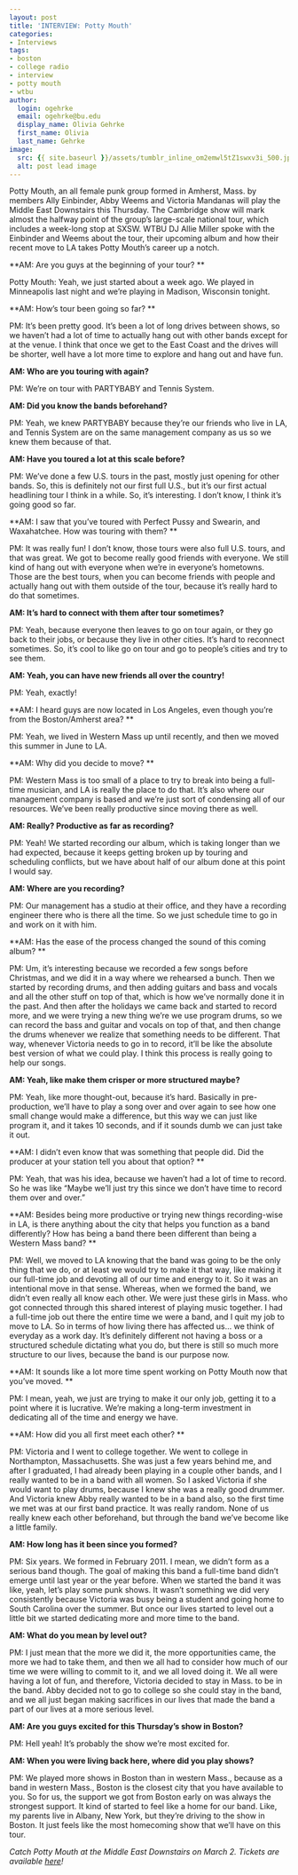 ```yaml
---
layout: post
title: 'INTERVIEW: Potty Mouth'
categories:
- Interviews
tags:
- boston
- college radio
- interview
- potty mouth
- wtbu
author:
  login: ogehrke
  email: ogehrke@bu.edu
  display_name: Olivia Gehrke
  first_name: Olivia
  last_name: Gehrke
image:
  src: {{ site.baseurl }}/assets/tumblr_inline_om2emwl5tZ1swxv3i_500.jpg
  alt: post lead image
---
```


Potty Mouth, an all female punk group formed in Amherst, Mass. by members Ally Einbinder, Abby Weems and Victoria Mandanas will play the Middle East Downstairs this Thursday. The Cambridge show will mark almost the halfway point of the group’s large-scale national tour, which includes a week-long stop at SXSW. WTBU DJ Allie Miller spoke with the Einbinder and Weems about the tour, their upcoming album and how their recent move to LA takes Potty Mouth’s career up a notch.

**AM: Are you guys at the beginning of your tour? **

Potty Mouth: Yeah, we just started about a week ago. We played in Minneapolis last night and we’re playing in Madison, Wisconsin tonight.

**AM: How’s tour been going so far? **

PM: It’s been pretty good. It’s been a lot of long drives between shows, so we haven’t had a lot of time to actually hang out with other bands except for at the venue. I think that once we get to the East Coast and the drives will be shorter, well have a lot more time to explore and hang out and have fun.

**AM: Who are you touring with again?**

PM: We’re on tour with PARTYBABY and Tennis System.

**AM: Did you know the bands beforehand?**

PM: Yeah, we knew PARTYBABY because they’re our friends who live in LA, and Tennis System are on the same management company as us so we knew them because of that.

**AM: Have you toured a lot at this scale before?**

PM: We’ve done a few U.S. tours in the past, mostly just opening for other bands. So, this is definitely not our first full U.S., but it’s our first actual headlining tour I think in a while. So, it’s interesting. I don’t know, I think it’s going good so far.

**AM: I saw that you’ve toured with Perfect Pussy and Swearin, and Waxahatchee. How was touring with them? **

PM: It was really fun! I don’t know, those tours were also full U.S. tours, and that was great. We got to become really good friends with everyone. We still kind of hang out with everyone when we’re in everyone’s hometowns. Those are the best tours, when you can become friends with people and actually hang out with them outside of the tour, because it’s really hard to do that sometimes.

**AM: It’s hard to connect with them after tour sometimes?**

PM: Yeah, because everyone then leaves to go on tour again, or they go back to their jobs, or because they live in other cities. It’s hard to reconnect sometimes. So, it’s cool to like go on tour and go to people’s cities and try to see them.

**AM: Yeah, you can have new friends all over the country!**

PM: Yeah, exactly!

**AM: I heard guys are now located in Los Angeles, even though you’re from the Boston/Amherst area? **

PM: Yeah, we lived in Western Mass up until recently, and then we moved this summer in June to LA.

**AM: Why did you decide to move? **

PM: Western Mass is too small of a place to try to break into being a full-time musician, and LA is really the place to do that. It’s also where our management company is based and we’re just sort of condensing all of our resources. We’ve been really productive since moving there as well.

**AM: Really? Productive as far as recording?**

PM: Yeah! We started recording our album, which is taking longer than we had expected, because it keeps getting broken up by touring and scheduling conflicts, but we have about half of our album done at this point I would say.

**AM: Where are you recording?**

PM: Our management has a studio at their office, and they have a recording engineer there who is there all the time. So we just schedule time to go in and work on it with him.

**AM: Has the ease of the process changed the sound of this coming album? **

PM: Um, it’s interesting because we recorded a few songs before Christmas, and we did it in a way where we rehearsed a bunch. Then we started by recording drums, and then adding guitars and bass and vocals and all the other stuff on top of that, which is how we’ve normally done it in the past. And then after the holidays we came back and started to record more, and we were trying a new thing we’re we use program drums, so we can record the bass and guitar and vocals on top of that, and then change the drums whenever we realize that something needs to be different. That way, whenever Victoria needs to go in to record, it’ll be like the absolute best version of what we could play. I think this process is really going to help our songs.

**AM: Yeah, like make them crisper or more structured maybe?**

PM: Yeah, like more thought-out, because it’s hard. Basically in pre-production, we’ll have to play a song over and over again to see how one small change would make a difference, but this way we can just like program it, and it takes 10 seconds, and if it sounds dumb we can just take it out.

**AM: I didn’t even know that was something that people did. Did the producer at your station tell you about that option? **

PM: Yeah, that was his idea, because we haven’t had a lot of time to record. So he was like “Maybe we’ll just try this since we don’t have time to record them over and over.”

**AM: Besides being more productive or trying new things recording-wise in LA, is there anything about the city that helps you function as a band differently? How has being a band there been different than being a Western Mass band? **

PM: Well, we moved to LA knowing that the band was going to be the only thing that we do, or at least we would try to make it that way, like making it our full-time job and devoting all of our time and energy to it. So it was an intentional move in that sense. Whereas, when we formed the band, we didn’t even really all know each other. We were just these girls in Mass. who got connected through this shared interest of playing music together. I had a full-time job out there the entire time we were a band, and I quit my job to move to LA. So in terms of how living there has affected us… we think of everyday as a work day. It’s definitely different not having a boss or a structured schedule dictating what you do, but there is still so much more structure to our lives, because the band is our purpose now.

**AM: It sounds like a lot more time spent working on Potty Mouth now that you’ve moved. **

PM: I mean, yeah, we just are trying to make it our only job, getting it to a point where it is lucrative. We’re making a long-term investment in dedicating all of the time and energy we have.

**AM: How did you all first meet each other? **

PM: Victoria and I went to college together. We went to college in Northampton, Massachusetts. She was just a few years behind me, and after I graduated, I had already been playing in a couple other bands, and I really wanted to be in a band with all women. So I asked Victoria if she would want to play drums, because I knew she was a really good drummer. And Victoria knew Abby really wanted to be in a band also, so the first time we met was at our first band practice. It was really random. None of us really knew each other beforehand, but through the band we’ve become like a little family.

**AM: How long has it been since you formed?**

PM: Six years. We formed in February 2011. I mean, we didn’t form as a serious band though. The goal of making this band a full-time band didn’t emerge until last year or the year before. When we started the band it was like, yeah, let’s play some punk shows. It wasn’t something we did very consistently because Victoria was busy being a student and going home to South Carolina over the summer. But once our lives started to level out a little bit we started dedicating more and more time to the band.

**AM: What do you mean by level out?**

PM: I just mean that the more we did it, the more opportunities came, the more we had to take them, and then we all had to consider how much of our time we were willing to commit to it, and we all loved doing it. We all were having a lot of fun, and therefore, Victoria decided to stay in Mass. to be in the band. Abby decided not to go to college so she could stay in the band, and we all just began making sacrifices in our lives that made the band a part of our lives at a more serious level.

**AM: Are you guys excited for this Thursday’s show in Boston?**

PM: Hell yeah! It’s probably the show we’re most excited for.

**AM: When you were living back here, where did you play shows?**

PM: We played more shows in Boston than in western Mass., because as a band in western Mass., Boston is the closest city that you have available to you. So for us, the support we got from Boston early on was always the strongest support. It kind of started to feel like a home for our band. Like, my parents live in Albany, New York, but they’re driving to the show in Boston. It just feels like the most homecoming show that we’ll have on this tour.

_Catch Potty Mouth at the Middle East Downstairs on March 2. Tickets are available [here](http://t.umblr.com/redirect?z=http%3A%2F%2Fwww.ticketweb.com%2Ft3%2Fsale%2FSaleEventDetail%3Fdispatch%3DloadSelectionData%26eventId%3D7174425%26REFERRAL_ID%3Dtmfeed&t=YTY1MmYwYjIzY2Y2NGJiMTgyODZkOWJmZjNjZjU2YjU5MzVhZjZmZixNRXR0V3BscA%3D%3D&b=t%3AKIk-PtjejdhRSOqxbjcLKQ&p=http%3A%2F%2Fwtburadio.tumblr.com%2Fpost%2F157805676128%2Finterview-potty-mouth&m=1)!_